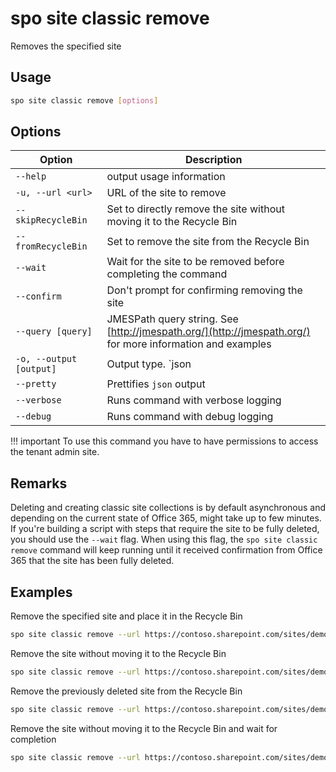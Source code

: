 # spo site classic remove

Removes the specified site

## Usage

```sh
spo site classic remove [options]
```

## Options

Option|Description
------|-----------
`--help`|output usage information
`-u, --url <url>`|URL of the site to remove
`--skipRecycleBin`|Set to directly remove the site without moving it to the Recycle Bin
`--fromRecycleBin`|Set to remove the site from the Recycle Bin
`--wait`|Wait for the site to be removed before completing the command
`--confirm`|Don't prompt for confirming removing the site
`--query [query]`|JMESPath query string. See [http://jmespath.org/](http://jmespath.org/) for more information and examples
`-o, --output [output]`|Output type. `json|text`. Default `text`
`--pretty`|Prettifies `json` output
`--verbose`|Runs command with verbose logging
`--debug`|Runs command with debug logging

!!! important
    To use this command you have to have permissions to access the tenant admin site.

## Remarks

Deleting and creating classic site collections is by default asynchronous and depending on the current state of Office 365, might take up to few minutes. If you're building a script with steps that require the site to be fully deleted, you should use the `--wait` flag. When using this flag, the `spo site classic remove` command will keep running until it received confirmation from Office 365 that the site has been fully deleted.

## Examples

Remove the specified site and place it in the Recycle Bin

```sh
spo site classic remove --url https://contoso.sharepoint.com/sites/demosite
```

Remove the site without moving it to the Recycle Bin

```sh
spo site classic remove --url https://contoso.sharepoint.com/sites/demosite --skipRecycleBin
```

Remove the previously deleted site from the Recycle Bin

```sh
spo site classic remove --url https://contoso.sharepoint.com/sites/demosite --fromRecycleBin
```

Remove the site without moving it to the Recycle Bin and wait for completion

```sh
spo site classic remove --url https://contoso.sharepoint.com/sites/demosite --wait --skipRecycleBin
```